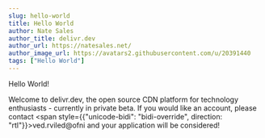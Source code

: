 ```yaml
---
slug: hello-world
title: Hello World
author: Nate Sales
author_title: delivr.dev
author_url: https://natesales.net/
author_image_url: https://avatars2.githubusercontent.com/u/20391440
tags: ["Hello World"]
---
```


Hello World!

Welcome to delivr.dev, the open source CDN platform for technology enthusiasts - currently in private beta. If you would like an account, please contact <span style={{"unicode-bidi": "bidi-override", direction: "rtl"}}>ved.rviled@ofni</span> and your application will be considered!

